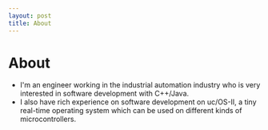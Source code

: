 ```yaml
---
layout: post
title: About
---
```


# About
- I'm an engineer working in the industrial automation industry who is very interested in software development with C++/Java. 
- I also have rich experience on software development on uc/OS-Ⅱ, a tiny real-time operating system which can be used on different kinds of microcontrollers.
